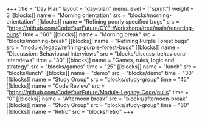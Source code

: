 +++
title = "Day Plan"
layout = "day-plan"
menu_level = ["sprint"]
weight = 3
[[blocks]]
name = "Morning orientation"
src = "blocks/morning-orientation"
[[blocks]]
name = "Refining poorly specified bugs"
src = "https://github.com/CodeYourFuture/CYF-Workshops/tree/main/reporting-bugs"
time = "60"
[[blocks]]
name = "Morning break"
src = "blocks/morning-break"
[[blocks]]
name = "Refining Purple Forest bugs"
src = "module/legacy/refining-purple-forest-bugs"
[[blocks]]
name = "Discussion: Behavioural Interviews"
src = "blocks/discuss-behavioural-interviews"
time = "30"
[[blocks]]
name = "Games, rules, logic and strategy"
src = "blocks/games"
time = "25"
[[blocks]]
name = "lunch"
src = "blocks/lunch"
[[blocks]]
name = "demo"
src = "blocks/demo"
time = "30"
[[blocks]]
name = "Study Group"
src = "blocks/study-group"
time = "45"
[[blocks]]
name = "Code Review"
src = "https://github.com/CodeYourFuture/Module-Legacy-Code/pulls"
time = "0"
[[blocks]]
name = "Afternoon break"
src = "blocks/afternoon-break"
[[blocks]]
name = "Study Group"
src = "blocks/study-group"
time = "60"
[[blocks]]
name = "Retro"
src = "blocks/retro"
+++

